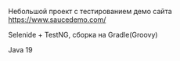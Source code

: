 Небольшой проект с тестированием демо сайта https://www.saucedemo.com/

Selenide + TestNG, сборка на Gradle(Groovy)

Java 19